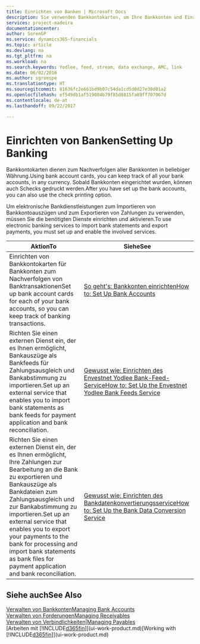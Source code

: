 ```yaml
---
title: Einrichten von Banken | Microsoft Docs
description: Sie verwenden Bankkontokarten, um Ihre Bankkonten und Einrichtungsbankfeeds, wie Yodlee, um Daten auszutauschen.
services: project-madeira
documentationcenter: 
author: SorenGP
ms.service: dynamics365-financials
ms.topic: article
ms.devlang: na
ms.tgt_pltfrm: na
ms.workload: na
ms.search.keywords: Yodlee, feed, stream, data exchange, AMC, link
ms.date: 06/02/2016
ms.author: sgroespe
ms.translationtype: HT
ms.sourcegitcommit: 81636fc2e661bd9b07c54da1cd5d0d27e30d01a2
ms.openlocfilehash: ef549db1af519084b79f85d8815fa89ff707067d
ms.contentlocale: de-at
ms.lasthandoff: 09/22/2017

---
```

# <a name="setting-up-banking"></a><span data-ttu-id="06c20-103">Einrichten von Banken</span><span class="sxs-lookup"><span data-stu-id="06c20-103">Setting Up Banking</span></span>
<span data-ttu-id="06c20-104">Bankkontokarten dienen zum Nachverfolgen aller Bankkonten in beliebiger Währung.</span><span class="sxs-lookup"><span data-stu-id="06c20-104">Using bank account cards, you can keep track of all your bank accounts, in any currency.</span></span> <span data-ttu-id="06c20-105">Sobald Bankkonten eingerichtet wurden, können auch Schecks gedruckt werden.</span><span class="sxs-lookup"><span data-stu-id="06c20-105">After you have set up the bank accounts, you can also use the check printing option.</span></span>

<span data-ttu-id="06c20-106">Um elektronische Bankdienstleistungen zum Importieren von Bankkontoauszügen und zum Exportieren von Zahlungen zu verwenden, müssen Sie die benötigten Dienste einrichten und aktivieren.</span><span class="sxs-lookup"><span data-stu-id="06c20-106">To use electronic banking services to import bank statements and  export payments, you must set up and enable the involved services.</span></span>

| <span data-ttu-id="06c20-107">Aktion</span><span class="sxs-lookup"><span data-stu-id="06c20-107">To</span></span> | <span data-ttu-id="06c20-108">Siehe</span><span class="sxs-lookup"><span data-stu-id="06c20-108">See</span></span> |
| --- | --- |
| <span data-ttu-id="06c20-109">Einrichten von Bankkontokarten für Bankkonten zum Nachverfolgen von Banktransaktionen</span><span class="sxs-lookup"><span data-stu-id="06c20-109">Set up bank account cards for each of your bank accounts, so you can keep track of banking transactions.</span></span> |[<span data-ttu-id="06c20-110">So geht's: Bankkonten einrichten</span><span class="sxs-lookup"><span data-stu-id="06c20-110">How to: Set Up Bank Accounts</span></span>](bank-how-setup-bank-accounts.md) |
| <span data-ttu-id="06c20-111">Richten Sie einen externen Dienst ein, der es Ihnen ermöglicht, Bankauszüge als Bankfeeds für Zahlungsausgleich und Bankabstimmung zu importieren.</span><span class="sxs-lookup"><span data-stu-id="06c20-111">Set up an external service that enables you to import bank statements as bank feeds for payment application and bank reconciliation.</span></span> |[<span data-ttu-id="06c20-112">Gewusst wie: Einrichten des Envestnet Yodlee Bank-Feed-Service</span><span class="sxs-lookup"><span data-stu-id="06c20-112">How to: Set Up the Envestnet Yodlee Bank Feeds Service</span></span>](bank-how-setup-bank-statement-service.md) |
| <span data-ttu-id="06c20-113">Richten Sie einen externen Dienst ein, der es Ihnen ermöglicht, Ihre Zahlungen zur Bearbeitung an die Bank zu exportieren und Bankauszüge als Bankdateien zum Zahlungsausgleich und zur Bankabstimmung zu importieren.</span><span class="sxs-lookup"><span data-stu-id="06c20-113">Set up an external service that enables you to export your payments to the bank for processing  and import bank statements as bank files for payment application and bank reconciliation.</span></span> |[<span data-ttu-id="06c20-114">Gewusst wie: Einrichten des Bankdatenkonvertierungsservice</span><span class="sxs-lookup"><span data-stu-id="06c20-114">How to: Set Up the Bank Data Conversion Service</span></span>](bank-how-setup-bank-data-conversion-service.md) |

## <a name="see-also"></a><span data-ttu-id="06c20-115">Siehe auch</span><span class="sxs-lookup"><span data-stu-id="06c20-115">See Also</span></span>
[<span data-ttu-id="06c20-116">Verwalten von Bankkonten</span><span class="sxs-lookup"><span data-stu-id="06c20-116">Managing Bank Accounts</span></span>](bank-manage-bank-accounts.md)  
[<span data-ttu-id="06c20-117">Verwalten von Forderungen</span><span class="sxs-lookup"><span data-stu-id="06c20-117">Managing Receivables</span></span>](receivables-manage-receivables.md)  
[<span data-ttu-id="06c20-118">Verwalten von Verbindlichkeiten|</span><span class="sxs-lookup"><span data-stu-id="06c20-118">Managing Payables</span></span>](payables-manage-payables.md)  
<span data-ttu-id="06c20-119">[Arbeiten mit [!INCLUDE[d365fin](includes/d365fin_md.md)]](ui-work-product.md)</span><span class="sxs-lookup"><span data-stu-id="06c20-119">[Working with [!INCLUDE[d365fin](includes/d365fin_md.md)]](ui-work-product.md)</span></span>


